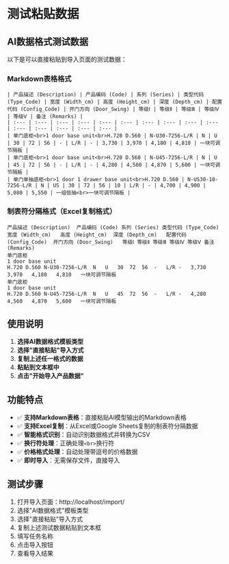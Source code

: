 # 测试粘贴数据

## AI数据格式测试数据

以下是可以直接粘贴到导入页面的测试数据：

### Markdown表格格式

```
| 产品描述 (Description) | 产品编码 (Code) | 系列 (Series) | 类型代码 (Type_Code) | 宽度 (Width_cm) | 高度 (Height_cm) | 深度 (Depth_cm) | 配置代码 (Config_Code) | 开门方向 (Door_Swing) | 等级Ⅰ | 等级Ⅱ | 等级Ⅲ | 等级Ⅳ | 等级Ⅴ | 备注 (Remarks) |
| :--- | :--- | :--- | :--- | :--- | :--- | :--- | :--- | :--- | :--- | :--- | :--- | :--- | :--- | :--- |
| 单门底柜<br>1 door base unit<br>H.720 D.560 | N-U30-7256-L/R | N | U | 30 | 72 | 56 | - | L/R | - | 3,730 | 3,970 | 4,180 | 4,810 | 一块可调节隔板 |
| 单门底柜<br>1 door base unit<br>H.720 D.560 | N-U45-7256-L/R | N | U | 45 | 72 | 56 | - | L/R | - | 4,280 | 4,560 | 4,870 | 5,600 | 一块可调节隔板 |
| 单门单抽底柜<br>1 door 1 drawer base unit<br>H.720 D.560 | N-US30-10-7256-L/R | N | US | 30 | 72 | 56 | 10 | L/R | - | 4,700 | 4,900 | 5,080 | 5,550 | 一组低抽<br>一块可调节隔板 |
```

### 制表符分隔格式（Excel复制格式）

```
产品描述 (Description)	产品编码 (Code)	系列 (Series)	类型代码 (Type_Code)	宽度 (Width_cm)	高度 (Height_cm)	深度 (Depth_cm)	配置代码 (Config_Code)	开门方向 (Door_Swing)	等级Ⅰ	等级Ⅱ	等级Ⅲ	等级Ⅳ	等级Ⅴ	备注 (Remarks)
单门底柜
1 door base unit
H.720 D.560	N-U30-7256-L/R	N	U	30	72	56	-	L/R	-	3,730	3,970	4,180	4,810	一块可调节隔板
单门底柜
1 door base unit
H.720 D.560	N-U45-7256-L/R	N	U	45	72	56	-	L/R	-	4,280	4,560	4,870	5,600	一块可调节隔板
```

## 使用说明

1. **选择AI数据格式模板类型**
2. **选择"直接粘贴"导入方式**
3. **复制上述任一格式的数据**
4. **粘贴到文本框中**
5. **点击"开始导入产品数据"**

## 功能特点

- ✅ **支持Markdown表格**：直接粘贴AI模型输出的Markdown表格
- ✅ **支持Excel复制**：从Excel或Google Sheets复制的制表符分隔数据
- ✅ **智能格式识别**：自动识别数据格式并转换为CSV
- ✅ **换行符处理**：正确处理`<br>`换行符
- ✅ **价格格式处理**：自动处理带逗号的价格数据
- ✅ **即时导入**：无需保存文件，直接导入

## 测试步骤

1. 打开导入页面：http://localhost/import/
2. 选择"AI数据格式"模板类型
3. 选择"直接粘贴"导入方式
4. 复制上述测试数据粘贴到文本框
5. 填写任务名称
6. 点击导入按钮
7. 查看导入结果
